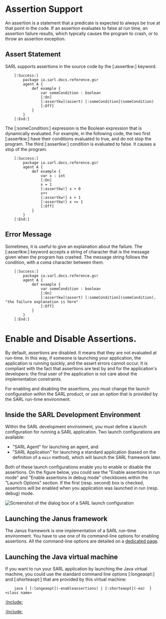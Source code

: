 # Assertion Support

An assertion is a statement that a predicate is expected to always be true at that point in the code.
If an assertion evaluates to false at run time, an assertion failure results, which typically causes
the program to crash, or to throw an assertion exception.

## Assert Statement

SARL supports assertions in the source code by the [:assertkw:] keyword.

		[:Success:]
			package io.sarl.docs.reference.gsr
			agent A {
				def example {
					var someCondition : boolean
					[:On]
					[:assertkw](assert) [:someCondition](someCondition)
					[:Off]
				}
			}
		[:End:]

The [:someCondition:] expression is the Boolean expression that is dynamically evaluated.
For example, in the following code, the two first [:assertkw:] have their conditions evaluated to true, and do not stop the program.
The third [:assertkw:] condition is evaluated to false. It causes a stop of the program.

		[:Success:]
			package io.sarl.docs.reference.gsr
			agent A {
				def example {
					var x : int
					[:On]
					x = 1
					[:assertkw!] x > 0
					x++
					[:assertkw!] x > 1
					[:assertkw!] x <= 1
					[:Off]
				}
			}
		[:End:]

## Error Message

Sometimes, it is useful to give an explanation about the failure.
The [:assertkw:] keyword accepts a string of character that is the message given when the program has crashed.
The message string follows the condition, with a coma character between them.

		[:Success:]
			package io.sarl.docs.reference.gsr
			agent A {
				def example {
					var someCondition : boolean
					[:On]
					[:assertkw](assert) [:someCondition](someCondition), "the failure explanation is here"
					[:Off]
				}
			}
		[:End:]
		
# Enable and Disable Assertions.

By default, assertions are disabled. It means that they are not evaluated at run-time.
In this way, if someone is launching your application, the application is running quickly, and
the assert errors cannot occur. It is compliant with the fact that assertions are test by and for
the application's developers: the final user of the application is not care about the implementation
constraints.

For enabling and disabling the assertions, you must change the launch configuration within the SARL product,
or use an option that is provided by the SARL run-time environment.

## Inside the SARL Development Environment

Within the SARL development environment, you must define a launch configuration for running a SARL application.
Two launch configurations are available:
* "SARL Agent" for launching an agent, and
* "SARL Application" for launching a standard application (based on the definition of a `main` method), which will launch the SARL framework later. 

Both of these launch configurations enable you to enable or disable the assertions.
On the figure below, you could see the "Enable assertions in run mode" and "Enable assertions in debug mode"
checkboxes within the "Launch Options" section.
If the first (resp. second) box is checked, assertions will be enabled when you application was launched in run (resp. debug) mode. 

![Screenshot of the dialog box of a SARL launch configuration](./enableassertions.png)

## Launching the Janus framework 

The Janus framework is one implementation of a SARL run-time environment. You have to use one of its command-line
options for enabling assertions. All the command-line options are detailed on a [dedicated page](../../tools/Janus.md).

## Launching the Java virtual machine 

If you want to run your SARL application by launching the Java virtual machine, you could use the standard command
line options [:longeaopt:] and [:shorteaopt:] that are provided by this virtual machine:

		java [ [:longeaopt](-enableassertions) | [:shorteaopt](-ea)  ] <class name>



[:Include:](../generalsyntaxref.inc)

[:Include:](../../legal.inc)
